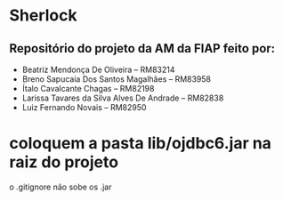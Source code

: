 # Sherlock

<h2>Repositório do projeto da AM da FIAP feito por:</h2>
<ul>
<li>Beatriz Mendonça De Oliveira – RM83214</li>
<li>Breno Sapucaia Dos Santos Magalhães – RM83958</li>
<li>Ítalo Cavalcante Chagas – RM82198</li>
<li>Larissa Tavares da Silva Alves De Andrade – RM82838</li>
<li>Luiz Fernando Novais – RM82950</li>
</ul>

<h1>coloquem a pasta lib/ojdbc6.jar na raiz do projeto</h1>
o .gitignore não sobe os .jar
